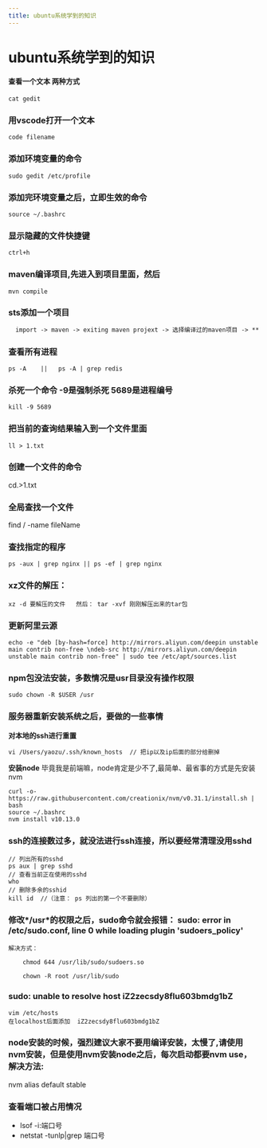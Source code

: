```yaml
---
title: ubuntu系统学到的知识
---
```


# ubuntu系统学到的知识

#### 查看一个文本 两种方式

    cat gedit

### 用vscode打开一个文本

    code filename

### 添加环境变量的命令

    sudo gedit /etc/profile

### 添加完环境变量之后，立即生效的命令

    source ~/.bashrc

### 显示隐藏的文件快捷键

    ctrl+h

### maven编译项目,先进入到项目里面，然后

    mvn compile

### sts添加一个项目

```txt
  import -> maven -> exiting maven projext -> 选择编译过的maven项目 -> **变成ss
```

### 查看所有进程

    ps -A    ||   ps -A | grep redis

### 杀死一个命令 -9是强制杀死  5689是进程编号

    kill -9 5689

### 把当前的查询结果输入到一个文件里面

    ll > 1.txt

### 创建一个文件的命令

  cd.>1.txt

### 全局查找一个文件

  find / -name fileName

### 查找指定的程序

    ps -aux | grep nginx || ps -ef | grep nginx

### xz文件的解压：

    xz -d 要解压的文件   然后： tar -xvf 刚刚解压出来的tar包

### 更新阿里云源

```code
echo -e "deb [by-hash=force] http://mirrors.aliyun.com/deepin unstable main contrib non-free \ndeb-src http://mirrors.aliyun.com/deepin unstable main contrib non-free" | sudo tee /etc/apt/sources.list
```

### npm包没法安装，多数情况是usr目录没有操作权限

```code
sudo chown -R $USER /usr
```

### 服务器重新安装系统之后，要做的一些事情

**对本地的ssh进行重置**

```code
vi /Users/yaozu/.ssh/known_hosts  // 把ip以及ip后面的部分给删掉
```

**安装node** 毕竟我是前端嘛，node肯定是少不了,最简单、最省事的方式是先安装nvm

```code
curl -o- https://raw.githubusercontent.com/creationix/nvm/v0.31.1/install.sh | bash
source ~/.bashrc
nvm install v10.13.0
```

### ssh的连接数过多，就没法进行ssh连接，所以要经常清理没用sshd

```
// 列出所有的sshd
ps aux | grep sshd
// 查看当前正在使用的sshd
who
// 删除多余的sshid
kill id  //（注意： ps 列出的第一个不要删除）
```


### 修改*/usr*的权限之后，sudo命令就会报错： **sudo: error in /etc/sudo.conf, line 0 while loading plugin 'sudoers_policy'**
```code
解决方式： 

    chmod 644 /usr/lib/sudo/sudoers.so

    chown -R root /usr/lib/sudo
```

### sudo: unable to resolve host iZ2zecsdy8flu603bmdg1bZ
```code
vim /etc/hosts
在localhost后面添加  iZ2zecsdy8flu603bmdg1bZ
```


### node安装的时候，**强烈**建议大家不要用编译安装，太慢了,请使用nvm安装，但是使用nvm安装node之后，每次启动都要nvm use，解决方法:

  nvm alias default stable   

### 查看端口被占用情况
- lsof -i:端口号
- netstat -tunlp|grep 端口号
